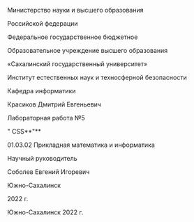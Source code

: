 Министерство науки и высшего образования

Российской федерации

Федеральное государственное бюджетное

Образовательное учреждение высшего образования

«Сахалинский государственный университет»

Институт естественных наук и техносферной безопасности

Кафедра информатики

Красиков Дмитрий Евгеньевич

Лабораторная работа №5

" CSS**"**

01.03.02 Прикладная математика и информатика

Научный руководитель

Соболев Евгений Игоревич

Южно-Сахалинск

2022 г.

Южно-Сахалинск
2022 г.
